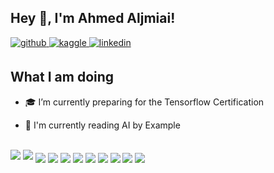 <!--
**AAljmiai/AAljmiai** is a ✨ _special_ ✨ repository because its `README.md` (this file) appears on your GitHub profile.

Here are some ideas to get you started:

- 🔭 I’m currently working on ...
- 🌱 I’m currently learning ...
- 👯 I’m looking to collaborate on ...
- 🤔 I’m looking for help with ...
- 💬 Ask me about ...
- 📫 How to reach me: ...
- 😄 Pronouns: ...
- ⚡ Fun fact: ...
-->


## Hey 👋, I'm Ahmed Aljmiai!  
  

<a href="https://github.com/AAljmiai" target="_blank">
<img src=https://img.shields.io/badge/github-%2324292e.svg?&style=for-the-badge&logo=github&logoColor=white alt=github style="margin-bottom: 5px;" />
</a>
<a href="https://www.kaggle.com/AAljmiai" target="_blank">
<img src=https://img.shields.io/badge/kaggle-%2344BAE8.svg?&style=for-the-badge&logo=kaggle&logoColor=white alt=kaggle style="margin-bottom: 5px;" />
</a>
<a href="https://linkedin.com/in/aljmiaiahmed" target="_blank">
<img src=https://img.shields.io/badge/linkedin-%231E77B5.svg?&style=for-the-badge&logo=linkedin&logoColor=white alt=linkedin style="margin-bottom: 5px;" />
</a>  
  
  

<br/>  


## What I am doing 
- 🎓 I’m currently preparing for the Tensorflow Certification  
  

- 📖 I'm currently reading AI by Example  
  

<br/> 


<a>
<img src=https://img.shields.io/badge/-Python-3776AB?logo=python&logoColor=white&logoWidth=30 style="margin-bottom: 5px;" />
</a> <a>
<img src=https://img.shields.io/badge/-Java-007396?logo=java&logoColor=white&logoWidth=30              style="margin-bottom: 5px;" />
</a>
<a>
<img src=              style="margin-bottom: 5px;" />
</a>
<a>
<img src=              style="margin-bottom: 5px;" />
</a>
<a>
<img src=              style="margin-bottom: 5px;" />
</a>
<a>
<img src=              style="margin-bottom: 5px;" />
</a>
<a>
<img src=              style="margin-bottom: 5px;" />
</a>
<a>
<img src=              style="margin-bottom: 5px;" />
</a>
<a>
<img src=              style="margin-bottom: 5px;" />
</a>
<a>
<img src=              style="margin-bottom: 5px;" />
</a>
<a>
<img src=              style="margin-bottom: 5px;" />
</a>
<!-- <a>
<img src=              style="margin-bottom: 5px;" />
</a> 
!-->

